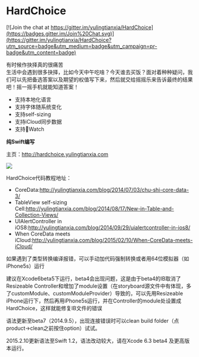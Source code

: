 HardChoice
==========

[![Join the chat at https://gitter.im/yulingtianxia/HardChoice](https://badges.gitter.im/Join%20Chat.svg)](https://gitter.im/yulingtianxia/HardChoice?utm_source=badge&utm_medium=badge&utm_campaign=pr-badge&utm_content=badge)

有时候作抉择真的很痛苦  
生活中会遇到很多抉择，比如今天中午吃啥？今天谁去买饭？面对着种种疑问，我们可以先把备选答案以及期望的权值写下来，然后就交给摇摇乐来告诉最终的结果吧！摇一摇手机就能知道答案！  

- 支持本地化语言
- 支持字体随系统变化
- 支持self-sizing
- 支持iCloud同步数据
- 支持Watch

**纯Swift编写**  

主页：http://hardchoice.yulingtianxia.com  

![](http://yulingtianxia.qiniudn.com/hardchoice.gif)  

HardChoice代码教程地址：  

- CoreData:http://yulingtianxia.com/blog/2014/07/03/chu-shi-core-data-3/  
- TableView self-sizing Cell:http://yulingtianxia.com/blog/2014/08/17/New-in-Table-and-Collection-Views/  
- UIAlertController in iOS8:http://yulingtianxia.com/blog/2014/09/29/uialertcontroller-in-ios8/  
- When CoreData meets iCloud:http://yulingtianxia.com/blog/2015/02/10/When-CoreData-meets-iCloud/  

如果遇到了类型转换编译报错，可以手动加代码强制转换或者用64位模拟器（如iPhone5s）运行

建议在Xcode6beta5下运行，beta4会出现问题，这是由于beta4的IB取消了Resizeable Controller和增加了module设置（在storyboard源文件中有体现，多了customModule、customModuleProvider）导致的，可以先用Resizeable iPhone运行下，然后再用iPhone5s运行，并在Controller的module处设置成HardChoice，这样就能修复IB文件的错误

语法更新至beta7（2014.9.5），出现连接错误时可以clean build folder（点product->clean之前按住option）试试。

2015.2.10更新语法至Swift 1.2，语法改动较大，请在Xcode 6.3 beta4 及更高版本运行。  